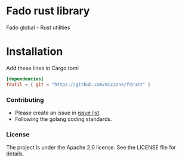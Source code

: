 # Fado rust library
Fado global - Rust utilities

# Installation
Add these lines in Cargo.toml

```toml
[dependencies]
fdutil = { git = "https://github.com/miczone/fdrust" }
```

### Contributing
- Please create an issue in <a href="https://github.com/miczone/fdrust/issues">issue list</a>.
- Following the golang coding standards. 

### License
The project is under the Apache 2.0 license. See the LICENSE file for details.